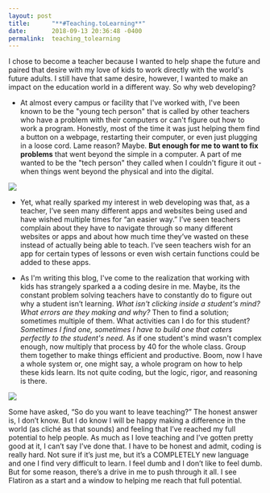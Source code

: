 ```yaml
---
layout: post
title:      "**#Teaching.toLearning**"
date:       2018-09-13 20:36:48 -0400
permalink:  teaching_tolearning
---
```



I chose to become a teacher because I wanted to help shape the future and paired that desire with my love of kids to work directly with the world's future adults. I still have that same desire, however, I wanted to make an impact on the education world in a different way. So why web developing? 

* At almost every campus or facility that I've worked with, I've been known to be the "young tech person" that is called by other teachers who have a problem with their computers or can't figure out how to work a program. Honestly, most of the time it was just helping them find a button on a webpage, restarting their computer, or even just plugging in a loose cord. Lame reason? Maybe. **But enough for me to want to fix problems** that went beyond the simple in a computer. A part of me wanted to be the "tech person" they called when I couldn't figure it out -when things went beyond the physical and into the digital. 

![](https://zdnet1.cbsistatic.com/hub/i/2014/08/27/72d8d9e7-2db3-11e4-9e6a-00505685119a/9f336545b4393f541942ebeff514c046/6343698.png)


* Yet, what really sparked my interest in web developing was that, as a teacher, I’ve seen many different apps and websites being used and have wished multiple times for “an easier way.” I’ve seen teachers complain about they have to navigate through so many different websites or apps and about how much time they’ve wasted on these instead of actually being able to teach. I’ve seen teachers wish for an app for certain types of lessons or even wish certain functions could be added to these apps. 

* As I'm writing this blog, I've come to the realization that working with kids has strangely sparked a a coding desire in me. Maybe, its the constant problem solving teachers have to constantly do to figure out why a student isn’t learning. *What isn't clicking inside a student's mind? What errors are they making and why?*   Then to find a solution; sometimes multiple of them. What activities can I do for this student? *Sometimes I find one, sometimes I have to build one that caters perfectly to the student's need.* As if one student's mind wasn't complex enough, now multiply that process by 40 for the whole class. Group them together to make things efficient and productive. Boom, now I have a whole system or, one might say, a whole program on how to help these kids learn. Its not quite coding, but the logic, rigor, and reasoning is there. 

![](https://s18670.pcdn.co/wp-content/uploads/BTS_Meme_Class_Size.jpg)

Some have asked, “So do you want to leave teaching?” The honest answer is, I don’t know. But I do know I will be happy making a difference in the world (as cliché as that sounds) and feeling that I’ve reached my full potential to help people. As much as I love teaching and I’ve gotten pretty good at it, I can’t say I’ve done that. I have to be honest and admit, coding is really hard. Not sure if it’s just me, but it’s a COMPLETELY new language and one I find very difficult to learn. I feel dumb and I don’t like to feel dumb. But for some reason, there’s a drive in me to push through it all. I see Flatiron as a start and a window to helping me reach that full potential. 

